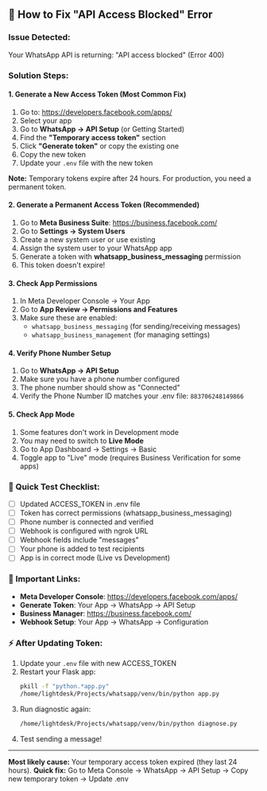 ## 🔧 How to Fix "API Access Blocked" Error

### Issue Detected:
Your WhatsApp API is returning: "API access blocked" (Error 400)

### Solution Steps:

#### 1. **Generate a New Access Token** (Most Common Fix)

1. Go to: https://developers.facebook.com/apps/
2. Select your app
3. Go to **WhatsApp → API Setup** (or Getting Started)
4. Find the **"Temporary access token"** section
5. Click **"Generate token"** or copy the existing one
6. Copy the new token
7. Update your `.env` file with the new token

**Note:** Temporary tokens expire after 24 hours. For production, you need a permanent token.

#### 2. **Generate a Permanent Access Token** (Recommended)

1. Go to **Meta Business Suite**: https://business.facebook.com/
2. Go to **Settings → System Users**
3. Create a new system user or use existing
4. Assign the system user to your WhatsApp app
5. Generate a token with **whatsapp_business_messaging** permission
6. This token doesn't expire!

#### 3. **Check App Permissions**

1. In Meta Developer Console → Your App
2. Go to **App Review → Permissions and Features**
3. Make sure these are enabled:
   - `whatsapp_business_messaging` (for sending/receiving messages)
   - `whatsapp_business_management` (for managing settings)

#### 4. **Verify Phone Number Setup**

1. Go to **WhatsApp → API Setup**
2. Make sure you have a phone number configured
3. The phone number should show as "Connected"
4. Verify the Phone Number ID matches your .env file: `883706248149866`

#### 5. **Check App Mode**

1. Some features don't work in Development mode
2. You may need to switch to **Live Mode**
3. Go to App Dashboard → Settings → Basic
4. Toggle app to "Live" mode (requires Business Verification for some apps)

### 📝 Quick Test Checklist:

- [ ] Updated ACCESS_TOKEN in .env file
- [ ] Token has correct permissions (whatsapp_business_messaging)
- [ ] Phone number is connected and verified
- [ ] Webhook is configured with ngrok URL
- [ ] Webhook fields include "messages"
- [ ] Your phone is added to test recipients
- [ ] App is in correct mode (Live vs Development)

### 🔗 Important Links:

- **Meta Developer Console**: https://developers.facebook.com/apps/
- **Generate Token**: Your App → WhatsApp → API Setup
- **Business Manager**: https://business.facebook.com/
- **Webhook Setup**: Your App → WhatsApp → Configuration

### ⚡ After Updating Token:

1. Update your `.env` file with new ACCESS_TOKEN
2. Restart your Flask app:
   ```bash
   pkill -f "python.*app.py"
   /home/lightdesk/Projects/whatsapp/venv/bin/python app.py
   ```
3. Run diagnostic again:
   ```bash
   /home/lightdesk/Projects/whatsapp/venv/bin/python diagnose.py
   ```
4. Test sending a message!

---

**Most likely cause:** Your temporary access token expired (they last 24 hours).
**Quick fix:** Go to Meta Console → WhatsApp → API Setup → Copy new temporary token → Update .env
